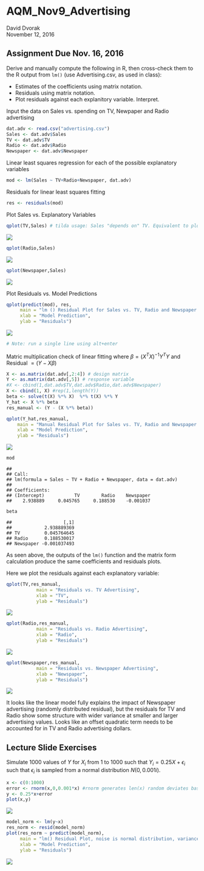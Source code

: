# AQM_Nov9_Advertising
David Dvorak  
November 12, 2016  



## Assignment Due Nov. 16, 2016

Derive and manually compute the following in R, then cross-check them to the R output from `lm()` (use Advertising.csv, as used in class):

* Estimates of the coefficients using matrix notation.
* Residuals using matrix notation.
* Plot residuals against each explanitory variable. Interpret.


Input the data on Sales vs. spending on TV, Newpaper and Radio advertising

```r
dat.adv <- read.csv("advertising.csv")
Sales <- dat.adv$Sales
TV <- dat.adv$TV
Radio <- dat.adv$Radio
Newspaper <- dat.adv$Newspaper
```
Linear least squares regression for each of the possible explanatory variables

```r
mod <- lm(Sales ~ TV+Radio+Newspaper, dat.adv)
```
Residuals for linear least squares fitting

```r
res <- residuals(mod)
```

Plot Sales vs. Explanatory Variables

```r
qplot(TV,Sales) # tilda usage: Sales "depends on" TV. Equivalent to plot(TV,S)
```

![](AQM_Nov9_Advertising_and_Regression_files/figure-html/unnamed-chunk-4-1.png)<!-- -->

```r
qplot(Radio,Sales)
```

![](AQM_Nov9_Advertising_and_Regression_files/figure-html/unnamed-chunk-4-2.png)<!-- -->

```r
qplot(Newspaper,Sales)
```

![](AQM_Nov9_Advertising_and_Regression_files/figure-html/unnamed-chunk-4-3.png)<!-- -->

Plot Residuals vs. Model Predictions

```r
qplot(predict(mod), res,
     main = "lm () Residual Plot for Sales vs. TV, Radio and Newspaper Advertising",
     xlab = "Model Prediction",
     ylab = "Residuals")
```

![](AQM_Nov9_Advertising_and_Regression_files/figure-html/unnamed-chunk-5-1.png)<!-- -->

```r
# Note: run a single line using alt+enter
```

Matric multiplication check of linear fitting where $\beta = (X^{T}X)^{-1}Y^{T}Y$ and Residual $= (Y-X\beta)$

```r
X <- as.matrix(dat.adv[,2:4]) # design matrix
Y <- as.matrix(dat.adv[,5]) # response variable
#X <- cbind(1,dat.adv$TV,dat.adv$Radio,dat.adv$Newspaper)
X <- cbind(1, X) #rep(1,length(Y))
beta <- solve(t(X) %*% X)  %*% t(X) %*% Y
Y_hat <- X %*% beta
res_manual <- (Y - (X %*% beta))

qplot(Y_hat,res_manual,
    main = "Manual Residual Plot for Sales vs. TV, Radio and Newspaper Advertising",
    xlab = "Model Prediction",
    ylab = "Residuals")
```

![](AQM_Nov9_Advertising_and_Regression_files/figure-html/unnamed-chunk-6-1.png)<!-- -->


```r
mod
```

```
## 
## Call:
## lm(formula = Sales ~ TV + Radio + Newspaper, data = dat.adv)
## 
## Coefficients:
## (Intercept)           TV        Radio    Newspaper  
##    2.938889     0.045765     0.188530    -0.001037
```

```r
beta
```

```
##                   [,1]
##            2.938889369
## TV         0.045764645
## Radio      0.188530017
## Newspaper -0.001037493
```
As seen above, the outputs of the `lm()` function and the matrix form calculation produce the same coefficients and residuals plots.

Here we plot the residuals against each explanatory variable:

```r
qplot(TV,res_manual,
           main = "Residuals vs. TV Advertising",
           xlab = "TV",
           ylab = "Residuals")
```

![](AQM_Nov9_Advertising_and_Regression_files/figure-html/unnamed-chunk-8-1.png)<!-- -->

```r
qplot(Radio,res_manual,
           main = "Residuals vs. Radio Advertising",
           xlab = "Radio",
           ylab = "Residuals")
```

![](AQM_Nov9_Advertising_and_Regression_files/figure-html/unnamed-chunk-8-2.png)<!-- -->

```r
qplot(Newspaper,res_manual,
           main = "Residuals vs. Newspaper Advertising",
           xlab = "Newspaper",
           ylab = "Residuals")
```

![](AQM_Nov9_Advertising_and_Regression_files/figure-html/unnamed-chunk-8-3.png)<!-- -->

It looks like the linear model fully explains the impact of Newspaper advertising (randomly distributed residual), but the residuals for TV and Radio show some structure with wider variance at smaller and larger advertising values. Looks like an offset quadratic term needs to be accounted for in TV and Radio advertising dollars.

## Lecture Slide Exercises

Simulate 1000 values of $Y$ for $X_i$ from 1 to 1000 such that
$Y_i = 0.25X + \epsilon_i$ such that $\epsilon_i$ is sampled from a normal distribution
$N(0, 0.001i)$.


```r
x <- c(0:1000)
error <- rnorm(x,0,0.001*x) #rnorm generates len(x) random deviates based on x value in question
y <- 0.25*x+error
plot(x,y)
```

![](AQM_Nov9_Advertising_and_Regression_files/figure-html/unnamed-chunk-9-1.png)<!-- -->

```r
model_norm <- lm(y~x)
res_norm <- resid(model_norm)
plot(res_norm ~ predict(model_norm),
     main = "lm() Residual Plot, noise is normal distribution, variance increases linearly with x",
     xlab = "Model Prediction",
     ylab = "Residuals")
```

![](AQM_Nov9_Advertising_and_Regression_files/figure-html/unnamed-chunk-9-2.png)<!-- -->


